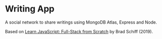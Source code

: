 # Writing App

A social network to share writings using MongoDB Atlas, Express and Node.

Based on [Learn JavaScript: Full-Stack from Scratch](https://www.udemy.com/course/learn-javascript-full-stack-from-scratch/) by Brad Schiff (2019).
